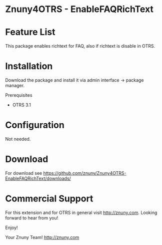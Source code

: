Znuny4OTRS - EnableFAQRichText
==============================

Feature List
============
This package enables richtext for FAQ, also if richtext is disable in OTRS.

Installation
============
Download the package and install it via admin interface -> package manager.

Prerequisites
* OTRS 3.1

Configuration
=============
Not needed.

Download
========
For download see https://github.com/znuny/Znuny4OTRS-EnableFAQRichText/downloads/

Commercial Support
==================
For this extension and for OTRS in general visit http://znuny.com. Looking forward to hear from you!

Enjoy!

 Your Znuny Team!
 http://znuny.com

